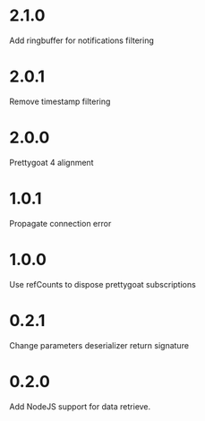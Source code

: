 # 2.1.0

Add ringbuffer for notifications filtering

# 2.0.1

Remove timestamp filtering

# 2.0.0

Prettygoat 4 alignment

# 1.0.1

Propagate connection error

# 1.0.0

Use refCounts to dispose prettygoat subscriptions

# 0.2.1

Change parameters deserializer return signature

# 0.2.0

Add NodeJS support for data retrieve.